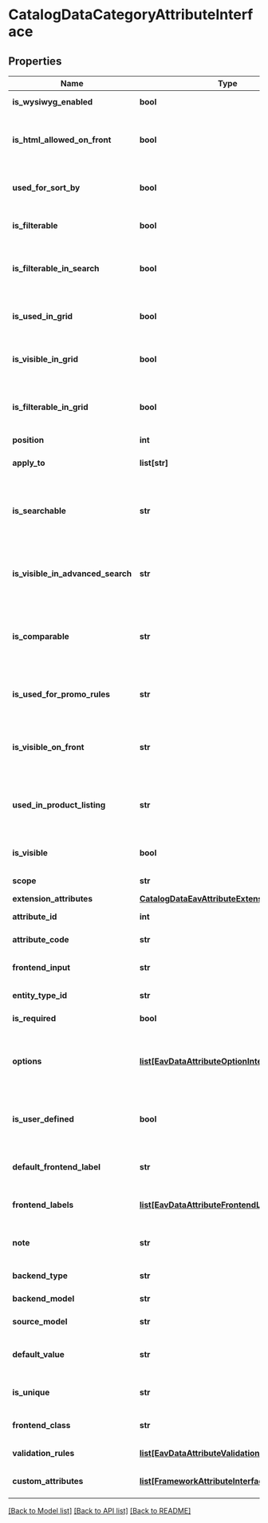 # CatalogDataCategoryAttributeInterface

## Properties
Name | Type | Description | Notes
------------ | ------------- | ------------- | -------------
**is_wysiwyg_enabled** | **bool** | WYSIWYG flag | [optional] 
**is_html_allowed_on_front** | **bool** | The HTML tags are allowed on the frontend | [optional] 
**used_for_sort_by** | **bool** | It is used for sorting in product listing | [optional] 
**is_filterable** | **bool** | It used in layered navigation | [optional] 
**is_filterable_in_search** | **bool** | It is used in search results layered navigation | [optional] 
**is_used_in_grid** | **bool** | It is used in catalog product grid | [optional] 
**is_visible_in_grid** | **bool** | It is visible in catalog product grid | [optional] 
**is_filterable_in_grid** | **bool** | It is filterable in catalog product grid | [optional] 
**position** | **int** | Position | [optional] 
**apply_to** | **list[str]** | Apply to value for the element | [optional] 
**is_searchable** | **str** | The attribute can be used in Quick Search | [optional] 
**is_visible_in_advanced_search** | **str** | The attribute can be used in Advanced Search | [optional] 
**is_comparable** | **str** | The attribute can be compared on the frontend | [optional] 
**is_used_for_promo_rules** | **str** | The attribute can be used for promo rules | [optional] 
**is_visible_on_front** | **str** | The attribute is visible on the frontend | [optional] 
**used_in_product_listing** | **str** | The attribute can be used in product listing | [optional] 
**is_visible** | **bool** | Attribute is visible on frontend. | [optional] 
**scope** | **str** | Attribute scope | [optional] 
**extension_attributes** | [**CatalogDataEavAttributeExtensionInterface**](CatalogDataEavAttributeExtensionInterface.md) |  | [optional] 
**attribute_id** | **int** | Id of the attribute. | [optional] 
**attribute_code** | **str** | Code of the attribute. | 
**frontend_input** | **str** | HTML for input element. | 
**entity_type_id** | **str** | Entity type id | 
**is_required** | **bool** | Attribute is required. | 
**options** | [**list[EavDataAttributeOptionInterface]**](EavDataAttributeOptionInterface.md) | Options of the attribute (key &#x3D;&gt; value pairs for select) | [optional] 
**is_user_defined** | **bool** | Current attribute has been defined by a user. | [optional] 
**default_frontend_label** | **str** | Frontend label for default store | [optional] 
**frontend_labels** | [**list[EavDataAttributeFrontendLabelInterface]**](EavDataAttributeFrontendLabelInterface.md) | Frontend label for each store | 
**note** | **str** | The note attribute for the element. | [optional] 
**backend_type** | **str** | Backend type. | [optional] 
**backend_model** | **str** | Backend model | [optional] 
**source_model** | **str** | Source model | [optional] 
**default_value** | **str** | Default value for the element. | [optional] 
**is_unique** | **str** | This is a unique attribute | [optional] 
**frontend_class** | **str** | Frontend class of attribute | [optional] 
**validation_rules** | [**list[EavDataAttributeValidationRuleInterface]**](EavDataAttributeValidationRuleInterface.md) | Validation rules. | [optional] 
**custom_attributes** | [**list[FrameworkAttributeInterface]**](FrameworkAttributeInterface.md) | Custom attributes values. | [optional] 

[[Back to Model list]](../README.md#documentation-for-models) [[Back to API list]](../README.md#documentation-for-api-endpoints) [[Back to README]](../README.md)


